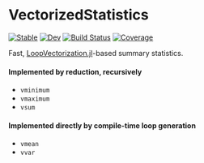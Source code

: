 # VectorizedStatistics

[![Stable](https://img.shields.io/badge/docs-stable-blue.svg)](https://brenhinkeller.github.io/VectorizedStatistics.jl/stable)
[![Dev](https://img.shields.io/badge/docs-dev-blue.svg)](https://brenhinkeller.github.io/VectorizedStatistics.jl/dev)
[![Build Status](https://github.com/brenhinkeller/VectorizedStatistics.jl/workflows/CI/badge.svg)](https://github.com/brenhinkeller/VectorizedStatistics.jl/actions)
[![Coverage](https://codecov.io/gh/brenhinkeller/VectorizedStatistics.jl/branch/main/graph/badge.svg)](https://codecov.io/gh/brenhinkeller/VectorizedStatistics.jl)

Fast, [LoopVectorization.jl](https://github.com/JuliaSIMD/LoopVectorization.jl)-based summary statistics.

#### Implemented by reduction, recursively
* `vminimum`
* `vmaximum`
* `vsum`

#### Implemented directly by compile-time loop generation
* `vmean`
* `vvar`
